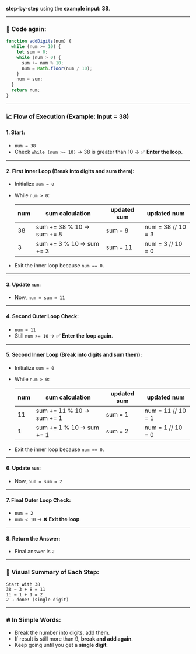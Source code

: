 **step-by-step** using the **example input: 38**.

---

### 📜 Code again:

```javascript
function addDigits(num) {
  while (num >= 10) {
    let sum = 0;
    while (num > 0) {
      sum += num % 10;
      num = Math.floor(num / 10);
    }
    num = sum;
  }
  return num;
}
```

---

### 📈 Flow of Execution (Example: Input = 38)

#### 1. Start:

- `num = 38`
- Check `while (num >= 10)` → 38 is greater than 10 → ✅ **Enter the loop**.

---

#### 2. First Inner Loop (Break into digits and sum them):

- Initialize `sum = 0`
- While `num > 0`:

  | num | sum calculation           | updated sum | updated num        |
  | --- | ------------------------- | ----------- | ------------------ |
  | 38  | sum += 38 % 10 → sum += 8 | sum = 8     | num = 38 // 10 = 3 |
  | 3   | sum += 3 % 10 → sum += 3  | sum = 11    | num = 3 // 10 = 0  |

- Exit the inner loop because `num == 0`.

---

#### 3. Update `num`:

- Now, `num = sum = 11`

---

#### 4. Second Outer Loop Check:

- `num = 11`
- Still `num >= 10` → ✅ **Enter the loop again**.

---

#### 5. Second Inner Loop (Break into digits and sum them):

- Initialize `sum = 0`
- While `num > 0`:

  | num | sum calculation           | updated sum | updated num        |
  | --- | ------------------------- | ----------- | ------------------ |
  | 11  | sum += 11 % 10 → sum += 1 | sum = 1     | num = 11 // 10 = 1 |
  | 1   | sum += 1 % 10 → sum += 1  | sum = 2     | num = 1 // 10 = 0  |

- Exit the inner loop because `num == 0`.

---

#### 6. Update `num`:

- Now, `num = sum = 2`

---

#### 7. Final Outer Loop Check:

- `num = 2`
- `num < 10` → ❌ **Exit the loop**.

---

#### 8. Return the Answer:

- Final answer is `2`

---

### 🧠 Visual Summary of Each Step:

```
Start with 38
38 → 3 + 8 = 11
11 → 1 + 1 = 2
2 → done! (single digit)
```

---

### 🔥 In Simple Words:

- Break the number into digits, add them.
- If result is still more than 9, **break and add again**.
- Keep going until you get a **single digit**.
